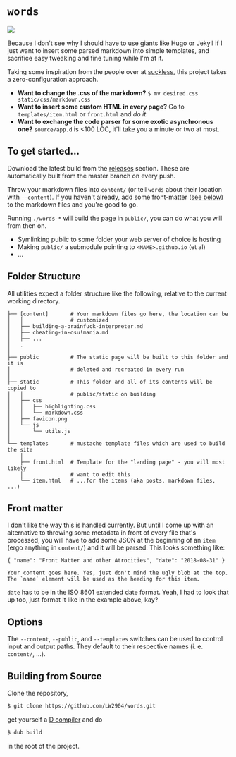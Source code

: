 # `words`

![](https://github.com/lw2904/words/workflows/build/badge.svg)

Because I don't see why I should have to use giants like Hugo or Jekyll if I just want to insert some parsed markdown into simple templates, and sacrifice easy tweaking and fine tuning while I'm at it.

Taking some inspiration from the people over at [suckless](https://suckless.org), this project takes a zero-configuration approach.

- __Want to change the .css of the markdown?__ `$ mv desired.css static/css/markdown.css`
- __Want to insert some custom HTML in every page?__ Go to `templates/item.html` or `front.html` and _do it_.
- __Want to exchange the code parser for some exotic asynchronous one?__ `source/app.d` is <100 LOC, it'll take you a minute or two at most.

## To get started...

Download the latest build from the [releases](https://github.com/LW2904/words/releases) section. These are automatically built from the master branch on every push.

Throw your markdown files into `content/` (or tell `words` about their location with `--content`). If you haven't already, add some front-matter ([see below](https://github.com/LW2904/words#front-matter)) to the markdown files and you're good to go.

Running `./words-*` will build the page in `public/`, you can do what you will from then on.

- Symlinking public to some folder your web server of choice is hosting
- Making `public/` a submodule pointing to `<NAME>.github.io` (et al)
- ...

## Folder Structure

All utilities expect a folder structure like the following, relative to the current working directory.

```
├── [content]       # Your markdown files go here, the location can be
│   │               # customized
│   ├── building-a-brainfuck-interpreter.md
│   ├── cheating-in-osu!mania.md
│   ├── ...
│   .
│
├── public          # The static page will be built to this folder and it is
│                   # deleted and recreated in every run
│
├── static          # This folder and all of its contents will be copied to
│   │               # public/static on building
│   ├── css
│   │   ├── highlighting.css
│   │   └── markdown.css
│   ├── favicon.png
│   └── js
│       └── utils.js
│
└── templates       # mustache template files which are used to build the site
    │
    ├── front.html  # Template for the "landing page" - you will most likely
    │               # want to edit this
    └── item.html   # ...for the items (aka posts, markdown files, ...)
```

## Front matter

I don't like the way this is handled currently. But until I come up with an alternative to throwing some metadata in front of every file that's processed, you will have to add some JSON at the beginning of an `item` (ergo anything in `content/`) and it will be parsed. This looks something like:

```
{ "name": "Front Matter and other Atrocities", "date": "2018-08-31" }

Your content goes here. Yes, just don't mind the ugly blob at the top.
The `name` element will be used as the heading for this item.
```

`date` has to be in the ISO 8601 extended date format. Yeah, I had to look that up too, just format it like in the example above, kay?

## Options

The `--content`, `--public`, and `--templates` switches can be used to control input and output paths. They default to their respective names (i. e. `content/`, ...).

## Building from Source

Clone the repository,

```bash
$ git clone https://github.com/LW2904/words.git
```
get yourself a [D compiler](https://wiki.dlang.org/Compilers) and do

```bash
$ dub build
```

in the root of the project.
